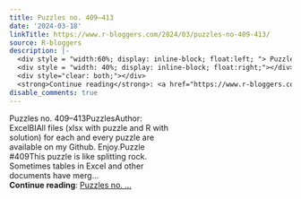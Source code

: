 ```yaml
---
title: Puzzles no. 409–413
date: '2024-03-18'
linkTitle: https://www.r-bloggers.com/2024/03/puzzles-no-409-413/
source: R-bloggers
description: |-
  <div style = "width:60%; display: inline-block; float:left; "> Puzzles no. 409–413PuzzlesAuthor: ExcelBIAll files (xlsx with puzzle and R with solution) for each and every puzzle are available on my Github. Enjoy.Puzzle #409This puzzle is like splitting rock. Sometimes tables in Excel and other documents have merg...</div>
  <div style = "width: 40%; display: inline-block; float:right;"></div>
  <div style="clear: both;"></div>
  <strong>Continue reading</strong>: <a href="https://www.r-bloggers.com/2024/03/puzzles-no-409-413/">Puzzles no. ...
disable_comments: true
---
```

<div style = "width:60%; display: inline-block; float:left; "> Puzzles no. 409–413PuzzlesAuthor: ExcelBIAll files (xlsx with puzzle and R with solution) for each and every puzzle are available on my Github. Enjoy.Puzzle #409This puzzle is like splitting rock. Sometimes tables in Excel and other documents have merg...</div>
<div style = "width: 40%; display: inline-block; float:right;"></div>
<div style="clear: both;"></div>
<strong>Continue reading</strong>: <a href="https://www.r-bloggers.com/2024/03/puzzles-no-409-413/">Puzzles no. ...